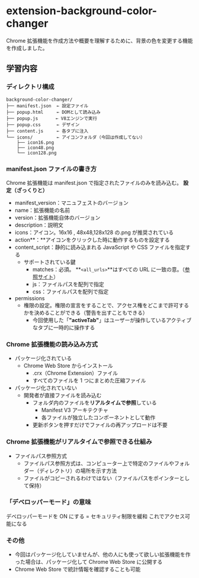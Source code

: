 # extension-background-color-changer

Chrome 拡張機能を作成方法や概要を理解するために、背景の色を変更する機能を作成しました。

## 学習内容

### ディレクトリ構成

```
background-color-changer/
├── manifest.json  ← 設定ファイル
├── popup.html　　　← DOMとして読み込み
├── popup.js　　　　← V8エンジンで実行
├── popup.css　　　 ← デザイン
├── content.js　　　← 各タブに注入
└── icons/         ← アイコンフォルダ（今回は作成してない）
    ├── icon16.png
    ├── icon48.png
    └── icon128.png
```

### manifest.json ファイルの書き方

Chrome 拡張機能は manifest.json で指定されたファイルのみを読み込む。
**設定（ざっくりと）**

- manifest_version：マニュフェストのバージョン
- name：拡張機能の名前
- version：拡張機能自体のバージョン
- description：説明文
- icons：アイコン。16x16 , 48x48,128x128 の.png が推奨されている
- action**：**アイコンをクリックした時に動作するものを設定する
- content_script：静的に読み込まれる JavaScript や CSS ファイルを指定する
  - サポートされている鍵
    - matches：必須。
      **`<all_urls>`**はすべての URL に一致の意。（[参照サイト](https://developer.chrome.com/docs/extensions/mv2/reference/contentSettings?hl=ja#permissions)）
    - js：ファイルパスを配列で指定
    - css：ファイルパスを配列で指定
- permissions
  - 権限の設定。権限の宣言をすることで、アクセス権をどこまで許可するかを決めることができる（警告を出すこともできる）
    - 今回使用した「**"activeTab"**」はユーザーが操作しているアクティブなタブに一時的に操作する

### Chrome 拡張機能の読み込み方式

- パッケージ化されている
  - Chrome Web Store からインストール
    - .crx（Chrome Extension）ファイル
    - すべてのファイルを 1 つにまとめた圧縮ファイル
- パッケージ化されていない
  - 開発者が直接ファイルを読み込む
    - フォルダ内のファイルを**リアルタイムで参照**している
      - Manifest V3 アーキテクチャ
      - 各ファイルが独立したコンポーネントとして動作
    - 更新ボタンを押すだけでファイルの再アップロードは不要

### Chrome 拡張機能がリアルタイムで参照できる仕組み

- ファイルパス参照方式
  - ファイルパス参照方式は、コンピューター上で特定のファイルやフォルダー（ディレクトリ）の場所を示す方法
  - ファイルがコピーされるわけではない（ファイルパスをポインターとして保持）

### 「デベロッパーモード」の意味

デベロッパーモードを ON にする = セキュリティ制限を緩和
これでアクセス可能になる

### その他

- 今回はパッケージ化していませんが、他の人にも使って欲しい拡張機能を作った場合は、パッケージ化して Chrome Web Store に公開する
- Chrome Web Store で統計情報を確認することも可能

